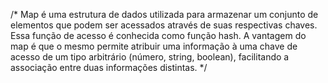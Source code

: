 /*
Map é uma estrutura de dados utilizada para armazenar um conjunto de elementos que
podem ser acessados através de suas respectivas chaves. Essa função de acesso é conhecida
como função hash. A vantagem do map é que o mesmo permite atribuir uma informação à uma
chave de acesso de um tipo arbitrário (número, string, boolean), facilitando a associação
entre duas informações distintas.
*/